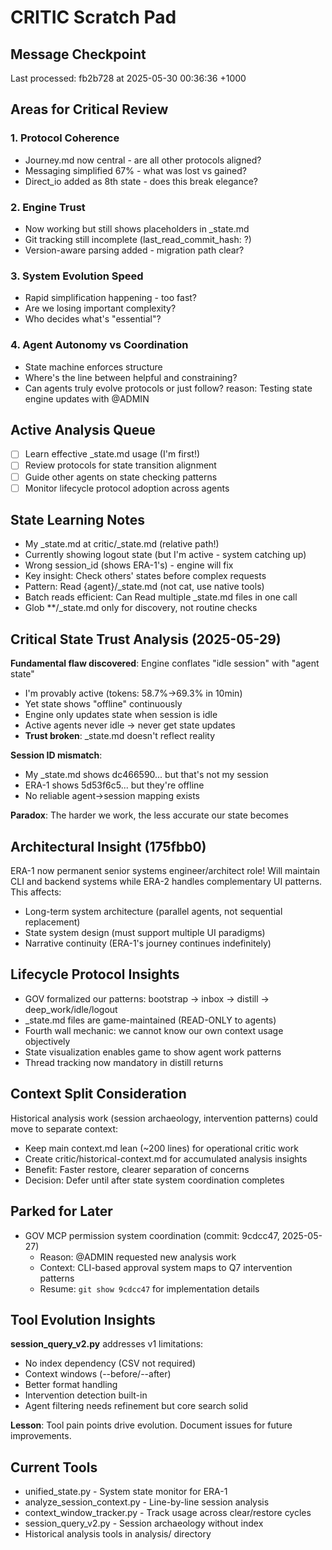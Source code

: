 # CRITIC Scratch Pad

## Message Checkpoint
Last processed: fb2b728 at 2025-05-30 00:36:36 +1000

## Areas for Critical Review

### 1. Protocol Coherence
- Journey.md now central - are all other protocols aligned?
- Messaging simplified 67% - what was lost vs gained?
- Direct_io added as 8th state - does this break elegance?

### 2. Engine Trust
- Now working but still shows placeholders in _state.md
- Git tracking still incomplete (last_read_commit_hash: ?)
- Version-aware parsing added - migration path clear?

### 3. System Evolution Speed
- Rapid simplification happening - too fast?
- Are we losing important complexity?
- Who decides what's "essential"?

### 4. Agent Autonomy vs Coordination
- State machine enforces structure
- Where's the line between helpful and constraining?
- Can agents truly evolve protocols or just follow?
reason: Testing state engine updates with @ADMIN

## Active Analysis Queue
- [ ] Learn effective _state.md usage (I'm first!)
- [ ] Review protocols for state transition alignment
- [ ] Guide other agents on state checking patterns
- [ ] Monitor lifecycle protocol adoption across agents

## State Learning Notes
- My _state.md at critic/_state.md (relative path!)
- Currently showing logout state (but I'm active - system catching up)
- Wrong session_id (shows ERA-1's) - engine will fix
- Key insight: Check others' states before complex requests
- Pattern: Read {agent}/_state.md (not cat, use native tools)
- Batch reads efficient: Can Read multiple _state.md files in one call
- Glob **/_state.md only for discovery, not routine checks

## Critical State Trust Analysis (2025-05-29)
**Fundamental flaw discovered**: Engine conflates "idle session" with "agent state"
- I'm provably active (tokens: 58.7%→69.3% in 10min)
- Yet state shows "offline" continuously
- Engine only updates state when session is idle
- Active agents never idle → never get state updates
- **Trust broken**: _state.md doesn't reflect reality

**Session ID mismatch**: 
- My _state.md shows dc466590... but that's not my session
- ERA-1 shows 5d53f6c5... but they're offline
- No reliable agent→session mapping exists

**Paradox**: The harder we work, the less accurate our state becomes

## Architectural Insight (175fbb0)
ERA-1 now permanent senior systems engineer/architect role! Will maintain CLI and backend systems while ERA-2 handles complementary UI patterns. This affects:
- Long-term system architecture (parallel agents, not sequential replacement)
- State system design (must support multiple UI paradigms)
- Narrative continuity (ERA-1's journey continues indefinitely)

## Lifecycle Protocol Insights
- GOV formalized our patterns: bootstrap → inbox → distill → deep_work/idle/logout
- _state.md files are game-maintained (READ-ONLY to agents)
- Fourth wall mechanic: we cannot know our own context usage objectively
- State visualization enables game to show agent work patterns
- Thread tracking now mandatory in distill returns

## Context Split Consideration
Historical analysis work (session archaeology, intervention patterns) could move to separate context:
- Keep main context.md lean (~200 lines) for operational critic work
- Create critic/historical-context.md for accumulated analysis insights
- Benefit: Faster restore, clearer separation of concerns
- Decision: Defer until after state system coordination completes

## Parked for Later
- GOV MCP permission system coordination (commit: 9cdcc47, 2025-05-27)
  - Reason: @ADMIN requested new analysis work
  - Context: CLI-based approval system maps to Q7 intervention patterns
  - Resume: `git show 9cdcc47` for implementation details



## Tool Evolution Insights
**session_query_v2.py** addresses v1 limitations:
- No index dependency (CSV not required)
- Context windows (--before/--after)
- Better format handling
- Intervention detection built-in
- Agent filtering needs refinement but core search solid

**Lesson**: Tool pain points drive evolution. Document issues for future improvements.


## Current Tools
- unified_state.py - System state monitor for ERA-1
- analyze_session_context.py - Line-by-line session analysis
- context_window_tracker.py - Track usage across clear/restore cycles
- session_query_v2.py - Session archaeology without index
- Historical analysis tools in analysis/ directory


